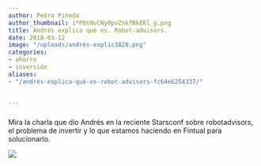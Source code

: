 ```yaml
---
author: Pedro Pineda
author_thumbnail: 1*P0sNvCNy0pvZnkfNkEKl_g.png
title: Andrés explica qué es. Robot-advisors.
date: 2018-03-12
image: "/uploads/andrés-explic3828.png"
categories:
- ahorro
- inversión
aliases:
- "/andrés-explica-qué-es-robot-advisors-fc64e6254337/"


---
```


###

Mira la charla que dio Andrés en la reciente Starsconf sobre robotadvisors, el problema de invertir y lo que estamos haciendo en Fintual para solucionarlo.

![](/uploads/andrés-explic3828.png)

